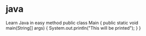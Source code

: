 # java
Learn Java in easy method
public class Main {
    public static void main(String[] args) {
        System.out.println("This will be printed");
    }
}
